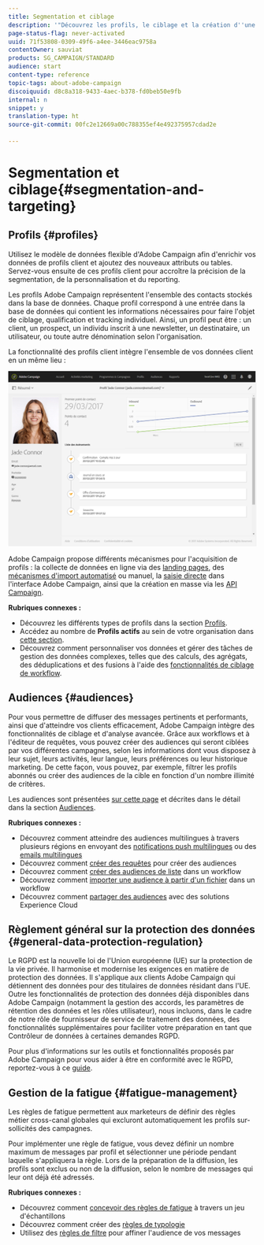 ```yaml
---
title: Segmentation et ciblage
description: '"Découvrez les profils, le ciblage et la création d''une audience dans Campaign : créez des audiences, importez des contacts, partagez des audiences avec des solutions Experience Cloud et évitez la lassitude marketing."'
page-status-flag: never-activated
uuid: 71f53808-0309-49f6-a4ee-3446eac9758a
contentOwner: sauviat
products: SG_CAMPAIGN/STANDARD
audience: start
content-type: reference
topic-tags: about-adobe-campaign
discoiquuid: d8c8a318-9433-4aec-b378-fd0beb50e9fb
internal: n
snippet: y
translation-type: ht
source-git-commit: 00fc2e12669a00c788355ef4e492375957cdad2e

---
```



# Segmentation et ciblage{#segmentation-and-targeting}

## Profils {#profiles}

Utilisez le modèle de données flexible d'Adobe Campaign afin d'enrichir vos données de profils client et ajoutez des nouveaux attributs ou tables. Servez-vous ensuite de ces profils client pour accroître la précision de la segmentation, de la personnalisation et du reporting.

Les profils Adobe Campaign représentent l'ensemble des contacts stockés dans la base de données. Chaque profil correspond à une entrée dans la base de données qui contient les informations nécessaires pour faire l'objet de ciblage, qualification et tracking individuel. Ainsi, un profil peut être : un client, un prospect, un individu inscrit à une newsletter, un destinataire, un utilisateur, ou toute autre dénomination selon l'organisation.

La fonctionnalité des profils client intègre l'ensemble de vos données client en un même lieu :

![](assets/mkt_hist_view.png)

Adobe Campaign propose différents mécanismes pour l'acquisition de profils : la collecte de données en ligne via des [landing pages](../../channels/using/about-landing-pages.md), des [mécanismes d'import automatisé](../../automating/using/about-data-import-and-export.md) ou manuel, la [saisie directe](../../audiences/using/creating-profiles.md) dans l'interface Adobe Campaign, ainsi que la création en masse via les [API Campaign](https://final-docs.campaign.adobe.com/doc/standard/en/api/ACS_API.html).

**Rubriques connexes :**

* Découvrez les différents types de profils dans la section [Profils](../../audiences/using/about-profiles.md).
* Accédez au nombre de **Profils actifs** au sein de votre organisation dans [cette section](../../audiences/using/active-profiles.md).
* Découvrez comment personnaliser vos données et gérer des tâches de gestion des données complexes, telles que des calculs, des agrégats, des déduplications et des fusions à l'aide des [fonctionnalités de ciblage de workflow](../../automating/using/about-targeting-activities.md).

## Audiences {#audiences}

Pour vous permettre de diffuser des messages pertinents et performants, ainsi que d'atteindre vos clients efficacement, Adobe Campaign intègre des fonctionnalités de ciblage et d'analyse avancée. Grâce aux workflows et à l'éditeur de requêtes, vous pouvez créer des audiences qui seront ciblées par vos différentes campagnes, selon les informations dont vous disposez à leur sujet, leurs activités, leur langue, leurs préférences ou leur historique marketing. De cette façon, vous pouvez, par exemple, filtrer les profils abonnés ou créer des audiences de la cible en fonction d'un nombre illimité de critères.

Les audiences sont présentées [sur cette page](../../audiences/using/about-audiences.md) et décrites dans le détail dans la section [Audiences](../../audiences/using/creating-audiences.md).

**Rubriques connexes :**

* Découvrez comment atteindre des audiences multilingues à travers plusieurs régions en envoyant des [notifications push multilingues](../../channels/using/creating-a-multilingual-push-notification.md) ou des [emails multilingues](../../channels/using/creating-a-multilingual-email.md)
* Découvrez comment [créer des requêtes](../../audiences/using/creating-audiences.md#creating-query-audiences) pour créer des audiences
* Découvrez comment [créer des audiences de liste](../../audiences/using/creating-audiences.md#creating-list-audiences) dans un workflow
* Découvrez comment [importer une audience à partir d'un fichier](../../audiences/using/creating-audiences.md#creating-file-audiences) dans un workflow
* Découvrez comment [partager des audiences](../../audiences/using/creating-audiences.md#creating-experience-cloud-audiences) avec des solutions Experience Cloud

## Règlement général sur la protection des données {#general-data-protection-regulation}

Le RGPD est la nouvelle loi de l'Union européenne (UE) sur la protection de la vie privée. Il harmonise et modernise les exigences en matière de protection des données. Il s'applique aux clients Adobe Campaign qui détiennent des données pour des titulaires de données résidant dans l'UE. Outre les fonctionnalités de protection des données déjà disponibles dans Adobe Campaign (notamment la gestion des accords, les paramètres de rétention des données et les rôles utilisateur), nous incluons, dans le cadre de notre rôle de fournisseur de service de traitement des données, des fonctionnalités supplémentaires pour faciliter votre préparation en tant que Contrôleur de données à certaines demandes RGPD.

Pour plus d'informations sur les outils et fonctionnalités proposés par Adobe Campaign pour vous aider à être en conformité avec le RGPD, reportez-vous à ce [guide](https://docs.campaign.adobe.com/doc/standard/getting_started/fr/ACS_GDPR.html).

## Gestion de la fatigue {#fatigue-management}

Les règles de fatigue permettent aux marketeurs de définir des règles métier cross-canal globales qui excluront automatiquement les profils sur-sollicités des campagnes.

Pour implémenter une règle de fatigue, vous devez définir un nombre maximum de messages par profil et sélectionner une période pendant laquelle s'appliquera la règle. Lors de la préparation de la diffusion, les profils sont exclus ou non de la diffusion, selon le nombre de messages qui leur ont déjà été adressés.

**Rubriques connexes :**

* Découvrez comment [concevoir des règles de fatigue](../../administration/using/fatigue-rules.md#examples) à travers un jeu d'échantillons
* Découvrez comment créer des [règles de typologie](../../administration/using/about-typology-rules.md)
* Utilisez des [règles de filtre](../../administration/using/filtering-rules.md) pour affiner l'audience de vos messages
